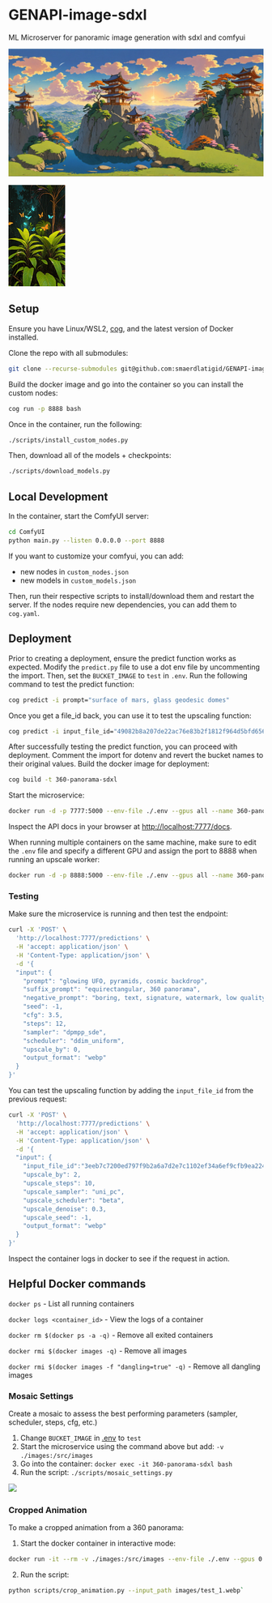 # GENAPI-image-sdxl
ML Microserver for panoramic image generation with sdxl and comfyui

![](images/test_1.webp)

![](images/animation.gif)

## Setup

Ensure you have Linux/WSL2, [cog](https://github.com/replicate/cog/blob/main/docs/wsl2/wsl2.md), and the latest version of Docker installed.

Clone the repo with all submodules:

```sh
git clone --recurse-submodules git@github.com:smaerdlatigid/GENAPI-image-sdxl.git
```

Build the docker image and go into the container so you can install the custom nodes:

```sh
cog run -p 8888 bash
```

Once in the container, run the following:

```sh
./scripts/install_custom_nodes.py
```

Then, download all of the models + checkpoints:

```sh
./scripts/download_models.py
```

## Local Development

In the container, start the ComfyUI server:

```bash
cd ComfyUI
python main.py --listen 0.0.0.0 --port 8888
```

If you want to customize your comfyui, you can add:
- new nodes in `custom_nodes.json`
- new models in `custom_models.json`

Then, run their respective scripts to install/download them and restart the server. If the nodes require new dependencies, you can add them to `cog.yaml`.

## Deployment

Prior to creating a deployment, ensure the predict function works as expected. Modify the `predict.py` file to use a dot env file by uncommenting the import. Then, set the `BUCKET_IMAGE` to `test` in `.env`. Run the following command to test the predict function:

```sh
cog predict -i prompt="surface of mars, glass geodesic domes"
```

Once you get a file_id back, you can use it to test the upscaling function:

```sh
cog predict -i input_file_id="49082b8a207de22ac76e83b2f1812f964d5bfd656b695cdaa1b45706f276459a" -i upscale_by=2.0
```

After successfully testing the predict function, you can proceed with deployment. Comment the import for dotenv and revert the bucket names to their original values. Build the docker image for deployment:

```sh
cog build -t 360-panorama-sdxl
```

Start the microservice:

```sh
docker run -d -p 7777:5000 --env-file ./.env --gpus all --name 360-panorama-sdxl 360-panorama-sdxl
```

Inspect the API docs in your browser at [http://localhost:7777/docs](). 

When running multiple containers on the same machine, make sure to edit the `.env` file and specify a different GPU and assign the port to 8888 when running an upscale worker:

```sh
docker run -d -p 8888:5000 --env-file ./.env --gpus all --name 360-panorama-sdxl-upscale 360-panorama-sdxl
```

### Testing

Make sure the microservice is running and then test the endpoint:

```sh
curl -X 'POST' \
  'http://localhost:7777/predictions' \
  -H 'accept: application/json' \
  -H 'Content-Type: application/json' \
  -d '{
  "input": {
    "prompt": "glowing UFO, pyramids, cosmic backdrop",
    "suffix_prompt": "equirectangular, 360 panorama",
    "negative_prompt": "boring, text, signature, watermark, low quality, bad quality, grainy, blurry",
    "seed": -1,
    "cfg": 3.5,
    "steps": 12,
    "sampler": "dpmpp_sde",
    "scheduler": "ddim_uniform",
    "upscale_by": 0,
    "output_format": "webp"
  }
}'
```

You can test the upscaling function by adding the `input_file_id` from the previous request:

```sh
curl -X 'POST' \
  'http://localhost:7777/predictions' \
  -H 'accept: application/json' \
  -H 'Content-Type: application/json' \
  -d '{
  "input": {
    "input_file_id":"3eeb7c7200ed797f9b2a6a7d2e7c1102ef34a6ef9cfb9ea2242f1e4596fe9f79",
    "upscale_by": 2,
    "upscale_steps": 10,
    "upscale_sampler": "uni_pc",
    "upscale_scheduler": "beta",
    "upscale_denoise": 0.3,
    "upscale_seed": -1,
    "output_format": "webp"
  }
}'
```

Inspect the container logs in docker to see if the request in action.

## Helpful Docker commands

`docker ps` - List all running containers

`docker logs <container_id>` - View the logs of a container

`docker rm $(docker ps -a -q)` - Remove all exited containers

`docker rmi $(docker images -q)` - Remove all images

`docker rmi $(docker images -f "dangling=true" -q)` - Remove all dangling images

### Mosaic Settings

Create a mosaic to assess the best performing parameters (sampler, scheduler, steps, cfg, etc.)

1. Change `BUCKET_IMAGE` in [.env]() to `test`
2. Start the microservice using the command above but add: `-v ./images:/src/images`
3. Go into the container: `docker exec -it 360-panorama-sdxl bash`
4. Run the script: `./scripts/mosaic_settings.py`

![](images/mosaic_zoomed.png)

### Cropped Animation 

To make a cropped animation from a 360 panorama:

1. Start the docker container in interactive mode:

```sh
docker run -it --rm -v ./images:/src/images --env-file ./.env --gpus 0 --name 360-panorama-sdxl-worker 360-panorama-sdxl bash
```

2. Run the script:

```sh
python scripts/crop_animation.py --input_path images/test_1.webp`
```